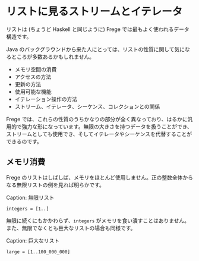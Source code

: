 # リストに見るストリームとイテレータ

リストは (ちょうど Haskell と同じように) Frege では最もよく使われるデータ構造です。

Java のバックグラウンドから来た人にとっては、リストの性質に関して気になるところが多数あるかもしれません。

* メモリ空間の消費
* アクセスの方法
* 更新の方法
* 使用可能な機能
* イテレーション操作の方法
* ストリーム、イテレータ、シーケンス、コレクションとの関係

Frege では、これらの性質のうちかなりの部分が全く異なっており、はるかに汎用的で強力な形になっています。無限の大きさを持つデータを扱うことができ、ストリームとしても使用でき、そしてイテレータやシーケンスを代替することができるのです。

## メモリ消費

Frege のリストはしばしば、メモリをほとんど使用しません。正の整数全体からなる無限リストの例を見れば明らかです。

Caption: 無限リスト

```
integers = [1..]
```

無限に続くにもかかわらず、`integers` がメモリを食い潰すことはありません。また、無限でなくとも巨大なリストの場合も同様です。

Caption: 巨大なリスト

```
large = [1..100_000_000]
```
